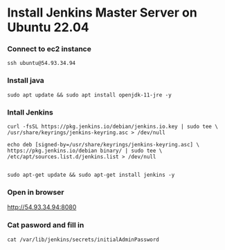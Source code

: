 # Install Jenkins Master Server on Ubuntu 22.04

### Connect to ec2 instance
```
ssh ubuntu@54.93.34.94
```
### Install java
```
sudo apt update && sudo apt install openjdk-11-jre -y
```
### Intall Jenkins
```
curl -fsSL https://pkg.jenkins.io/debian/jenkins.io.key | sudo tee \
/usr/share/keyrings/jenkins-keyring.asc > /dev/null

echo deb [signed-by=/usr/share/keyrings/jenkins-keyring.asc] \
https://pkg.jenkins.io/debian binary/ | sudo tee \
/etc/apt/sources.list.d/jenkins.list > /dev/null


sudo apt-get update && sudo apt-get install jenkins -y
```
### Open in browser
http://54.93.34.94:8080

### Cat pasword and fill in
```
cat /var/lib/jenkins/secrets/initialAdminPassword
```
